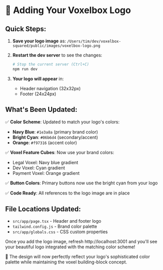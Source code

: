 # 🧊 Adding Your Voxelbox Logo

## Quick Steps:

1. **Save your logo image** as: `/Users/tim/dev/voxelbox-squared/public/images/voxelbox-logo.png`

2. **Restart the dev server** to see the changes:
   ```bash
   # Stop the current server (Ctrl+C)
   npm run dev
   ```

3. **Your logo will appear** in:
   - Header navigation (32x32px)
   - Footer (24x24px)

## What's Been Updated:

✅ **Color Scheme**: Updated to match your logo's colors:
- **Navy Blue**: `#1e3a8a` (primary brand color)
- **Bright Cyan**: `#06b6d4` (secondary/accent)  
- **Orange**: `#f97316` (accent color)

✅ **Voxel Feature Cubes**: Now use your brand colors:
- Legal Voxel: Navy blue gradient
- Dev Voxel: Cyan gradient  
- Payment Voxel: Orange gradient

✅ **Button Colors**: Primary buttons now use the bright cyan from your logo

✅ **Code Ready**: All references to the logo image are in place

## File Locations Updated:
- `src/app/page.tsx` - Header and footer logo
- `tailwind.config.js` - Brand color palette
- `src/app/globals.css` - CSS custom properties

Once you add the logo image, refresh http://localhost:3001 and you'll see your beautiful logo integrated with the matching color scheme!

🎨 The design will now perfectly reflect your logo's sophisticated color palette while maintaining the voxel building-block concept.